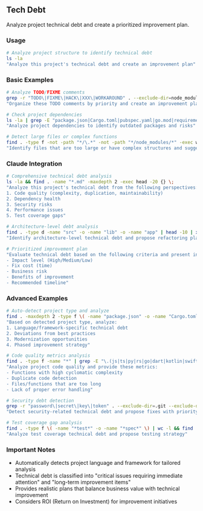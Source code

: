 ## Tech Debt

Analyze project technical debt and create a prioritized improvement plan.

### Usage

```bash
# Analyze project structure to identify technical debt
ls -la
"Analyze this project's technical debt and create an improvement plan"
```

### Basic Examples

```bash
# Analyze TODO/FIXME comments
grep -r "TODO\|FIXME\|HACK\|XXX\|WORKAROUND" . --exclude-dir=node_modules --exclude-dir=.git
"Organize these TODO comments by priority and create an improvement plan"

# Check project dependencies
ls -la | grep -E "package.json|Cargo.toml|pubspec.yaml|go.mod|requirements.txt"
"Analyze project dependencies to identify outdated packages and risks"

# Detect large files or complex functions
find . -type f -not -path "*/\.*" -not -path "*/node_modules/*" -exec wc -l {} + | sort -rn | head -10
"Identify files that are too large or have complex structures and suggest improvements"
```

### Claude Integration

```bash
# Comprehensive technical debt analysis
ls -la && find . -name "*.md" -maxdepth 2 -exec head -20 {} \;
"Analyze this project's technical debt from the following perspectives:
1. Code quality (complexity, duplication, maintainability)
2. Dependency health
3. Security risks
4. Performance issues
5. Test coverage gaps"

# Architecture-level debt analysis
find . -type d -name "src" -o -name "lib" -o -name "app" | head -10 | xargs ls -la
"Identify architecture-level technical debt and propose refactoring plans"

# Prioritized improvement plan
"Evaluate technical debt based on the following criteria and present in table format:
- Impact level (High/Medium/Low)
- Fix cost (time)
- Business risk
- Benefits of improvement
- Recommended timeline"
```

### Advanced Examples

```bash
# Auto-detect project type and analyze
find . -maxdepth 2 -type f \( -name "package.json" -o -name "Cargo.toml" -o -name "pubspec.yaml" -o -name "go.mod" -o -name "pom.xml" \)
"Based on detected project type, analyze:
1. Language/framework-specific technical debt
2. Deviations from best practices
3. Modernization opportunities
4. Phased improvement strategy"

# Code quality metrics analysis
find . -type f -name "*" | grep -E "\.(js|ts|py|rs|go|dart|kotlin|swift|java)$" | wc -l
"Analyze project code quality and provide these metrics:
- Functions with high cyclomatic complexity
- Duplicate code detection
- Files/functions that are too long
- Lack of proper error handling"

# Security debt detection
grep -r "password\|secret\|key\|token" . --exclude-dir=.git --exclude-dir=node_modules | grep -v ".env.example"
"Detect security-related technical debt and propose fixes with priority levels"

# Test coverage gap analysis
find . -type f \( -name "*test*" -o -name "*spec*" \) | wc -l && find . -type f -name "*.md" | xargs grep -l "test"
"Analyze test coverage technical debt and propose testing strategy"
```

### Important Notes

- Automatically detects project language and framework for tailored analysis
- Technical debt is classified into "critical issues requiring immediate attention" and "long-term improvement items"
- Provides realistic plans that balance business value with technical improvement
- Considers ROI (Return on Investment) for improvement initiatives
